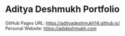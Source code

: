 # Aditya Deshmukh Portfolio
GitHub Pages URL: https://adityadeshmukh14.github.io/ 
<br>
Personal Website: https://adideshmukh.com
